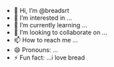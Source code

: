 - 👋 Hi, I’m @breadsrt
- 👀 I’m interested in ...
- 🌱 I’m currently learning ...
- 💞️ I’m looking to collaborate on ...
- 📫 How to reach me ...
- 😄 Pronouns: ...
- ⚡ Fun fact: ...i love bread

<!---
breadsrt/breadsrt is a ✨ special ✨ repository because its `README.md` (this file) appears on your GitHub profile.
You can click the Preview link to take a look at your changes.
--->
